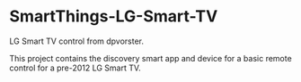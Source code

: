 # SmartThings-LG-Smart-TV
LG Smart TV control from dpvorster.

This project contains the discovery smart app and device for a basic remote control for a pre-2012 LG Smart TV.
